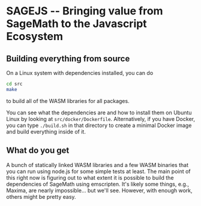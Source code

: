 # SAGEJS -- Bringing value from SageMath to the Javascript Ecosystem

## Building everything from source

On a Linux system with dependencies installed, you can do
```sh
cd src
make
```
to build all of the WASM libraries for all packages.

You can see what the dependencies are and how to install them on Ubuntu Linux
by looking at `src/docker/Dockerfile`.  Alternatively, if you have Docker, you
can type `./build.sh` in that directory to create a minimal Docker image and
build everything inside of it.

## What do you get

A bunch of statically linked WASM libraries and a few WASM binaries that you can run using node.js for some simple tests at least.   The main point of this right now is figuring out to what extent it is possible to build the dependencies of SageMath using emscripten.  It's likely some things, e.g., Maxima, are nearly impossible... but we'll see.  However, with enough work, others might be pretty easy.